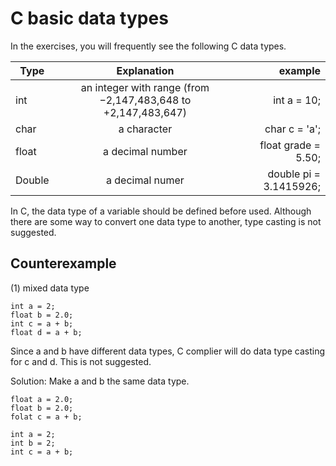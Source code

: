 # C basic data types

In the exercises, you will frequently see the following C data types.


| Type        | Explanation          | example  |
| ------------- |:-------------:| -----:|
| int      | an integer with range (from −2,147,483,648 to +2,147,483,647) | int a = 10; |
| char      | a character      |   char c = 'a'; |
| float | a decimal number      |   float grade = 5.50; |
| Double | a decimal numer      |   double pi = 3.1415926; |

In C, the data type of a variable should be defined before used. Although there are
some way to convert one data type to another, type casting is not suggested. 

## Counterexample
(1) mixed data type
```
int a = 2;
float b = 2.0;
int c = a + b;
float d = a + b; 
```
Since a and b have different data types, C complier will do data type casting for c and d.
This is not suggested.

Solution:
Make a and b the same data type.
```
float a = 2.0;
float b = 2.0;
folat c = a + b; 
```
```
int a = 2;
int b = 2;
int c = a + b; 
```




